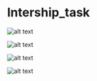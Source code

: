 # Intership_task


![alt text](https://github.com/Jatin-sh13/Intership_task/blob/master/Image/Screenshot%20(33).png)


![alt text](https://github.com/Jatin-sh13/Intership_task/blob/master/Image/Screenshot%20(34).png)


![alt text](https://github.com/Jatin-sh13/Intership_task/blob/master/Image/Screenshot%20(35).png)


![alt text](https://github.com/Jatin-sh13/Intership_task/blob/master/Image/Screenshot%20(36).png)



